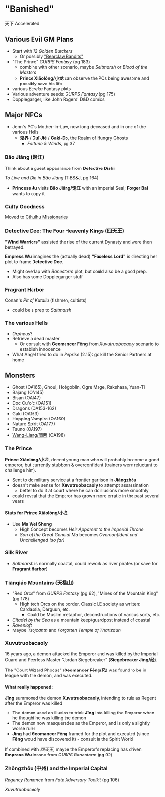 # "Banished"
天下 Accelerated

## Various Evil GM Plans
- Start with _12 Golden Butchers_
  - Or possibly ["Bearclaw Bandits"](http://www.vigilancepress.com/uncategorized/running-demo-games-of-tianxia-my-approach-part-1/)
- "The Prince" _GURPS Fantasy_ (pg 183)
  - combine with other scenario, maybe _Saltmarsh_ or _Blood of the Masters_
  - **Prince Xiǎolóng/小龙** can observe the PCs being awesome and possibly save his life
- various _Eureka_ Fantasy plots
- Various adventure seeds: _GURPS Fantasy_ (pg 175)
- Doppleganger, like John Rogers' D&D comics

## Major NPCs
- Jenn's PC's Mother-in-Law, now long deceased and in one of the various Hells
  - **鬼界** / **Guǐ Jiè** / **Gaki-Do**, the Realm of Hungry Ghosts
    - _Fortune & Winds_, pg 37

### Băo Jiāng (饱江)
Think about a guest appearance from **Detective Dishi**

_To Live and Die in Băo Jiāng_ (T:BS&J, pg 164)
- **Princess Ju** visits **Băo Jiāng/饱江** with an Imperial Seal; **Forger Bai** wants to copy it

### Culty Goodness
Moved to [Cthulhu Missionaries](cthulhu_missionaries.md)

### Detective Dee: The Four Heavenly Kings (四天王)
**"Wind Warriors"** assisted the rise of the current Dynasty and were then betrayed.

**Empress Wu** imagines the (actually dead) **"Faceless Lord"** is directing her plot to frame
**Detective Dee**.
- Might overlap with _Banestorm_ plot, but could also be a good prep.
- Also has some Doppleganger stuff

### Fragrant Harbor
Conan's _Pit of Kutallu_ (fishmen, cultists)
- could be a prep to _Saltmarsh_

### The various Hells
- _Orpheus_?
- Retrieve a dead master
  - Or consult with **Geomancer Fēng** from _Xuvutruobacaoly_ scenario to establish innocence
- What Angel tried to do in _Reprise_ (2.15): go kill the Senior Partners at home

## Monsters
- Ghost (OA165), Ghoul, Hobgoblin, Ogre Mage, Rakshasa, Yuan-Ti
- Bajang (OA145)
- Bisan (OA147)
- Doc Cu'o'c (OA151)
- Dragons (OA153-162)
- Gaki (OA163)
- Hopping Vampire (OA169)
- Nature Spirit (OA177)
- Tsuno (OA197)
- [Wang-Liang/罔两](https://en.wikipedia.org/wiki/Wangliang) (OA198)

### The Prince
**Prince Xiǎolóng/小龙**, decent young man who will probably become a good emperor,
but currently stubborn & overconfident (trainers were reluctant to challenge him).
- Sent to do military service at a frontier garrison in **Jiāngzhōu**
- doesn't make sense for **Xuvutruobacaoly** to attempt assassination
  - better to do it at court where he can do illusions more smoothly
- could reveal that the Emperor has grown more erratic in the past several years

#### Stats for Prince Xiǎolóng/小龙
- Use **Ma Wei Sheng**
  - High Concept becomes _Heir Apparent to the Imperial Throne_
  - _Son of the Great General Ma_ becomes _Overconfident and Unchallenged (so far)_

### Silk River
- _Saltmarsh_ is normally coastal, could rework as river pirates
  (or save for **Fragrant Harbor**)

### Tiānqiáo Mountains (天橋山)
- "Red Orcs" from _GURPS Fantasy_ (pg 62), "Mines of the Mountain King" (pg 178)
  - High tech Orcs on the border. Classic LE society as written: Cardassia, Darguun, etc.
    - Could be Muslim metaphor, deconstructions of various sorts, etc.
- _Citadel by the Sea_ as a mountain keep/guardpost instead of coastal
- _Ravenloft_
- Maybe _Tsojcanth_ and _Forgotten Temple of Tharizdun_

### Xuvutruobacaoly
16 years ago, a demon attacked the Emperor and was killed by the Imperial Guard and
Peerless Master "Jordan Siegebreaker" (**Siegebreaker Jīng/经**).

The "Court Wizard Phocas" (**Geomancer Fēng/风**) was found to be in league with the demon,
and was executed.

#### What really happened:
**Jīng** summoned the demon **Xuvutruobacaoly**,
  intending to rule as Regent after the Emperor was killed
- The demon used an illusion to trick **Jīng** into killing the Emperor
  when he thought he was killing the demon
- The demon now masquerades as the Emperor, and is only a slightly worse ruler
- **Jīng** had **Geomancer Fēng** framed for the plot and executed
  (since **Fēng** would have discovered it) - consult in the Spirit World

If combined with _四天王_, maybe the Emperor's replacing has driven **Empress Wu** insane
from _GURPS Banestorm_ (pg 92)

### Zhōngzhōu (中州) and the Imperial Capital
_Regency Romance_ from _Fate Adversary Toolkit_ (pg 106)

_Xuvutruobacaoly_

